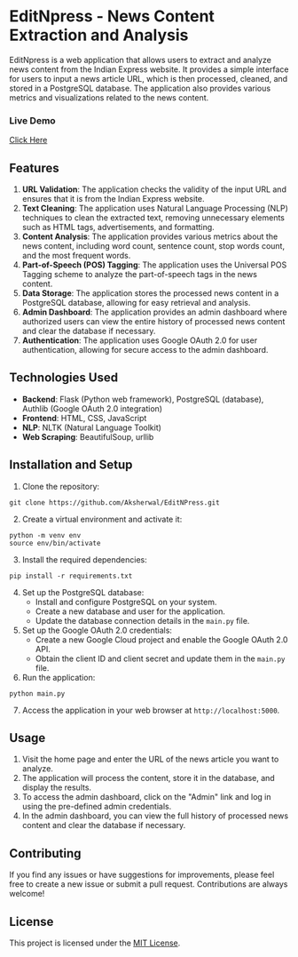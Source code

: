 
# EditNpress - News Content Extraction and Analysis

EditNpress is a web application that allows users to extract and analyze news content from the Indian Express website. It provides a simple interface for users to input a news article URL, which is then processed, cleaned, and stored in a PostgreSQL database. The application also provides various metrics and visualizations related to the news content.

### Live Demo
[Click Here](https://editnpress.onrender.com/)
## Features

1. **URL Validation**: The application checks the validity of the input URL and ensures that it is from the Indian Express website.
2. **Text Cleaning**: The application uses Natural Language Processing (NLP) techniques to clean the extracted text, removing unnecessary elements such as HTML tags, advertisements, and formatting.
3. **Content Analysis**: The application provides various metrics about the news content, including word count, sentence count, stop words count, and the most frequent words.
4. **Part-of-Speech (POS) Tagging**: The application uses the Universal POS Tagging scheme to analyze the part-of-speech tags in the news content.
5. **Data Storage**: The application stores the processed news content in a PostgreSQL database, allowing for easy retrieval and analysis.
6. **Admin Dashboard**: The application provides an admin dashboard where authorized users can view the entire history of processed news content and clear the database if necessary.
7. **Authentication**: The application uses Google OAuth 2.0 for user authentication, allowing for secure access to the admin dashboard.

## Technologies Used

- **Backend**: Flask (Python web framework), PostgreSQL (database), Authlib (Google OAuth 2.0 integration)
- **Frontend**: HTML, CSS, JavaScript
- **NLP**: NLTK (Natural Language Toolkit)
- **Web Scraping**: BeautifulSoup, urllib

## Installation and Setup

1. Clone the repository:
```
git clone https://github.com/Aksherwal/EditNPress.git
```
2. Create a virtual environment and activate it:
```
python -m venv env
source env/bin/activate
```
3. Install the required dependencies:
```
pip install -r requirements.txt
```
4. Set up the PostgreSQL database:
   - Install and configure PostgreSQL on your system.
   - Create a new database and user for the application.
   - Update the database connection details in the `main.py` file.
5. Set up the Google OAuth 2.0 credentials:
   - Create a new Google Cloud project and enable the Google OAuth 2.0 API.
   - Obtain the client ID and client secret and update them in the `main.py` file.
6. Run the application:
```
python main.py
```
7. Access the application in your web browser at `http://localhost:5000`.

## Usage

1. Visit the home page and enter the URL of the news article you want to analyze.
2. The application will process the content, store it in the database, and display the results.
3. To access the admin dashboard, click on the "Admin" link and log in using the pre-defined admin credentials.
4. In the admin dashboard, you can view the full history of processed news content and clear the database if necessary.

## Contributing

If you find any issues or have suggestions for improvements, please feel free to create a new issue or submit a pull request. Contributions are always welcome!

## License

This project is licensed under the [MIT License](LICENSE).
